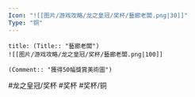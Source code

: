 ```yaml
---
Icon: "![[图片/游戏攻略/龙之皇冠/奖杯/藝廊老闆.png|30]]"
Type: "铜"
---
```

```ad-common-bronze-trophy
title: (Title:: "藝廊老闆")
![[图片/游戏攻略/龙之皇冠/奖杯/藝廊老闆.png|100]]

(Comment:: "獲得50幅獎賞美術圖")
```

#龙之皇冠/奖杯 #奖杯 #奖杯/铜
